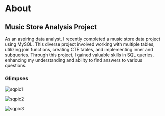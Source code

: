  # About
## Music Store Analysis Project

As an aspiring data analyst, I recently completed a music store data project using MySQL. This diverse project involved working with multiple tables, utilizing join functions, creating CTE tables, and implementing inner and subqueries. Through this project, I gained valuable skills in SQL queries, enhancing my understanding and ability to find answers to various questions.

### Glimpses


![sqpic1](https://github.com/shaikhazhar689/sql_project_music_store/assets/134381942/92e80afe-eaee-47dd-b2f6-c70ffeb4f7b9)


![sqpic2](https://github.com/shaikhazhar689/sql_project_music_store/assets/134381942/5c8c6231-b40f-4976-b12f-2d885976d319)


![sqpic3](https://github.com/shaikhazhar689/sql_project_music_store/assets/134381942/ffa4b2e2-4229-4a31-86d4-e6ec8bca9e38)
